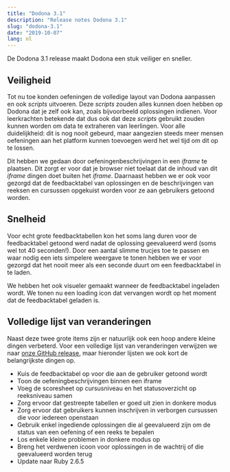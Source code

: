```yaml
---
title: "Dodona 3.1"
description: "Release notes Dodona 3.1"
slug: "dodona-3.1"
date: "2019-10-07"
lang: nl
---
```


De Dodona 3.1 release maakt Dodona een stuk veiliger en sneller.

## Veiligheid

Tot nu toe konden oefeningen de volledige layout van Dodona aanpassen en ook _scripts_ uitvoeren. Deze _scripts_ zouden alles kunnen doen hebben op Dodona dat je zelf ook kan, zoals bijvoorbeeld oplossingen indienen. Voor leerkrachten betekende dat dus ook dat deze _scripts_ gebruikt zouden kunnen worden om data te extraheren van leerlingen. Voor alle duidelijkheid: dit is nog nooit gebeurd, maar aangezien steeds meer mensen oefeningen aan het platform kunnen toevoegen werd het wel tijd om dit op te lossen.

Dit hebben we gedaan door oefeningenbeschrijvingen in een _iframe_ te plaatsen. Dit zorgt er voor dat je browser niet toelaat dat de inhoud van dit _iframe_ dingen doet buiten het _iframe_. Daarnaast hebben we er ook voor gezorgd dat de feedbacktabel van oplossingen en de beschrijvingen van reeksen en cursussen opgekuist worden voor ze aan gebruikers getoond worden.

## Snelheid

Voor echt grote feedbacktabellen kon het soms lang duren voor de feedbacktabel getoond werd nadat de oplossing geevalueerd werd (soms wel tot 40 seconden!). Door een aantal slimme trucjes toe te passen en waar nodig een iets simpelere weergave te tonen hebben we er voor gezorgd dat het nooit meer als een seconde duurt om een feedbacktabel in te laden.

We hebben het ook visueler gemaakt wanneer de feedbacktabel ingeladen wordt. We tonen nu een loading icon dat vervangen wordt op het moment dat de feedbacktabel geladen is.

## Volledige lijst van veranderingen

Naast deze twee grote items zijn er natuurlijk ook een hoop andere kleine dingen verbeterd. Voor een volledige lijst van veranderingen verwijzen we naar [onze GitHub release](https://github.com/dodona-edu/dodona/releases/tag/3.1), maar hieronder lijsten we ook kort de belangrijkste dingen op.

* Kuis de feedbacktabel op voor die aan de gebruiker getoond wordt
* Toon de oefeningbeschrijvingen binnen een iframe
* Voeg de scoresheet op cursusniveau en het statusoverzicht op reeksniveau samen
* Zorg ervoor dat gestreepte tabellen er goed uit zien in donkere modus
* Zorg ervoor dat gebruikers kunnen inschrijven in verborgen cursussen die voor iedereen openstaan
* Gebruik enkel ingediende oplossingen die al geevalueerd zijn om de status van een oefening of een reeks te bepalen
* Los enkele kleine problemen in donkere modus op
* Breng het verdwenen icoon voor oplossingen in de wachtrij of die geevalueerd worden terug
* Update naar Ruby 2.6.5